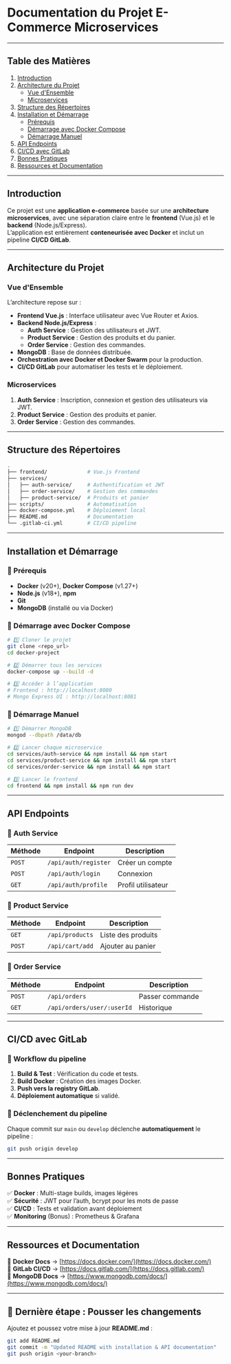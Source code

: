 # **Documentation du Projet E-Commerce Microservices**

---

## **Table des Matières**
1. [Introduction](#introduction)
2. [Architecture du Projet](#architecture-du-projet)
   - [Vue d'Ensemble](#vue-densemble)
   - [Microservices](#microservices)
3. [Structure des Répertoires](#structure-des-répertoires)
4. [Installation et Démarrage](#installation-et-démarrage)
   - [Prérequis](#prérequis)
   - [Démarrage avec Docker Compose](#démarrage-avec-docker-compose)
   - [Démarrage Manuel](#démarrage-manuel)
5. [API Endpoints](#api-endpoints)
6. [CI/CD avec GitLab](#cicd-avec-gitlab)
7. [Bonnes Pratiques](#bonnes-pratiques)
8. [Ressources et Documentation](#ressources-et-documentation)

---

## **Introduction**

Ce projet est une **application e-commerce** basée sur une **architecture microservices**, avec une séparation claire entre le **frontend** (Vue.js) et le **backend** (Node.js/Express).  
L’application est entièrement **conteneurisée avec Docker** et inclut un pipeline **CI/CD GitLab**.

---

## **Architecture du Projet**

### **Vue d'Ensemble**
L’architecture repose sur :
- **Frontend Vue.js** : Interface utilisateur avec Vue Router et Axios.
- **Backend Node.js/Express** :
  - **Auth Service** : Gestion des utilisateurs et JWT.
  - **Product Service** : Gestion des produits et du panier.
  - **Order Service** : Gestion des commandes.
- **MongoDB** : Base de données distribuée.
- **Orchestration avec Docker et Docker Swarm** pour la production.
- **CI/CD GitLab** pour automatiser les tests et le déploiement.

### **Microservices**
1. **Auth Service** : Inscription, connexion et gestion des utilisateurs via JWT.
2. **Product Service** : Gestion des produits et panier.
3. **Order Service** : Gestion des commandes.

---

## **Structure des Répertoires**
```bash
.
├── frontend/             # Vue.js Frontend
├── services/
│   ├── auth-service/     # Authentification et JWT
│   ├── order-service/    # Gestion des commandes
│   ├── product-service/  # Produits et panier
├── scripts/              # Automatisation
├── docker-compose.yml    # Déploiement local
├── README.md             # Documentation
└── .gitlab-ci.yml        # CI/CD pipeline
```

---

## **Installation et Démarrage**

### **📌 Prérequis**
- **Docker** (v20+), **Docker Compose** (v1.27+)
- **Node.js** (v18+), **npm**
- **Git**
- **MongoDB** (installé ou via Docker)

### **🚀 Démarrage avec Docker Compose**
```sh
# 1️⃣ Cloner le projet
git clone <repo_url>
cd docker-project

# 2️⃣ Démarrer tous les services
docker-compose up --build -d

# 3️⃣ Accéder à l’application
# Frontend : http://localhost:8080
# Mongo Express UI : http://localhost:8081
```

### **🚀 Démarrage Manuel**
```sh
# 1️⃣ Démarrer MongoDB
mongod --dbpath /data/db

# 2️⃣ Lancer chaque microservice
cd services/auth-service && npm install && npm start
cd services/product-service && npm install && npm start
cd services/order-service && npm install && npm start

# 3️⃣ Lancer le frontend
cd frontend && npm install && npm run dev
```

---

## **API Endpoints**

### **🔹 Auth Service**
| Méthode | Endpoint                 | Description            |
|---------|--------------------------|------------------------|
| `POST`  | `/api/auth/register`     | Créer un compte       |
| `POST`  | `/api/auth/login`        | Connexion             |
| `GET`   | `/api/auth/profile`      | Profil utilisateur    |

### **🔹 Product Service**
| Méthode | Endpoint                  | Description         |
|---------|---------------------------|---------------------|
| `GET`   | `/api/products`           | Liste des produits |
| `POST`  | `/api/cart/add`           | Ajouter au panier  |

### **🔹 Order Service**
| Méthode | Endpoint                   | Description        |
|---------|----------------------------|--------------------|
| `POST`  | `/api/orders`              | Passer commande   |
| `GET`   | `/api/orders/user/:userId` | Historique       |

---

## **CI/CD avec GitLab**

### **🔹 Workflow du pipeline**
1. **Build & Test** : Vérification du code et tests.
2. **Build Docker** : Création des images Docker.
3. **Push vers la registry GitLab**.
4. **Déploiement automatique** si validé.

### **📌 Déclenchement du pipeline**
Chaque commit sur `main` ou `develop` déclenche **automatiquement** le pipeline :
```sh
git push origin develop
```

---

## **Bonnes Pratiques**
✅ **Docker** : Multi-stage builds, images légères  
✅ **Sécurité** : JWT pour l’auth, bcrypt pour les mots de passe  
✅ **CI/CD** : Tests et validation avant déploiement  
✅ **Monitoring** (Bonus) : Prometheus & Grafana  

---

## **Ressources et Documentation**
📖 **Docker Docs** → [https://docs.docker.com/](https://docs.docker.com/)  
📖 **GitLab CI/CD** → [https://docs.gitlab.com/](https://docs.gitlab.com/)  
📖 **MongoDB Docs** → [https://www.mongodb.com/docs/](https://www.mongodb.com/docs/)  

---

## **📌 Dernière étape : Pousser les changements**
Ajoutez et poussez votre mise à jour **README.md** :

```sh
git add README.md
git commit -m "Updated README with installation & API documentation"
git push origin <your-branch>
```